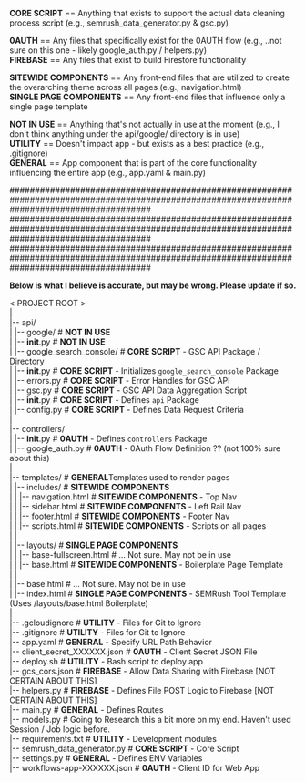

**CORE SCRIPT** == Anything that exists to support the actual data cleaning process script (e.g., semrush_data_generator.py & gsc.py)  

**0AUTH** == Any files that specifically exist for the 0AUTH flow (e.g., ..not sure on this one - likely google_auth.py / helpers.py)  
**FIREBASE** == Any files that exist to build Firestore functionality  

**SITEWIDE COMPONENTS** == Any front-end files that are utilized to create the overarching theme across all pages (e.g., navigation.html)  
**SINGLE PAGE COMPONENTS** == Any front-end files that influence only a single page template  

**NOT IN USE** == Anything that's not actually in use at the moment (e.g., I don't think anything under the api/google/ directory is in use)  
**UTILITY** == Doesn't impact app - but exists as a best practice (e.g., .gitignore)  
**GENERAL** == App component that is part of the core functionality influencing the entire app (e.g., app.yaml & main.py)   

############################################################################################################################################
############################################################################################################################################
############################################################################################################################################
  
**Below is what I believe is accurate, but may be wrong. Please update if so.**  

< PROJECT ROOT >  
   |  
   |-- api/  
   |    |-- google/                              # **NOT IN USE**  
   |            |-- __init__.py                  # **NOT IN USE**  
   |    |-- google_search_console/               # **CORE SCRIPT** - GSC API Package / Directory  
   |            |-- __init__.py                  # **CORE SCRIPT** - Initializes `google_search_console` Package  
   |            |-- errors.py                    # **CORE SCRIPT** - Error Handles for GSC API  
   |            |-- gsc.py                       # **CORE SCRIPT** - GSC API Data Aggregation Script  
   |    |-- __init__.py                          # **CORE SCRIPT** - Defines `api` Package  
   |    |-- config.py                            # **CORE SCRIPT** - Defines Data Request Criteria  
   |  
   |-- controllers/  
   |    |-- __init__.py                          # **0AUTH** - Defines `controllers` Package  
   |    |-- google_auth.py                       # **0AUTH** - 0Auth Flow Definition ?? (not 100% sure about this)  
   |  
   |-- templates/                                # **GENERAL**Templates used to render pages  
   |    |-- includes/                            # **SITEWIDE COMPONENTS**  
   |    |       |-- navigation.html              # **SITEWIDE COMPONENTS** - Top Nav  
   |    |       |-- sidebar.html                 # **SITEWIDE COMPONENTS** - Left Rail Nav  
   |    |       |-- footer.html                  # **SITEWIDE COMPONENTS** - Footer Nav  
   |    |       |-- scripts.html                 # **SITEWIDE COMPONENTS** - Scripts on all pages  
   |    |  
   |    |-- layouts/                             # **SINGLE PAGE COMPONENTS**  
   |    |       |-- base-fullscreen.html         # ... Not sure. May not be in use  
   |    |       |-- base.html                    # **SITEWIDE COMPONENTS** - Boilerplate Page Template  
   |    |  
   |    |-- base.html                            # ... Not sure. May not be in use       
   |    |-- index.html                           # **SINGLE PAGE COMPONENTS** - SEMRush Tool Template (Uses /layouts/base.html Boilerplate)  
   |  
   |-- .gcloudignore                             # **UTILITY** - Files for Git to Ignore  
   |-- .gitignore                                # **UTILITY** - Files for Git to Ignore  
   |-- app.yaml                                  # **GENERAL** - Specify URL Path Behavior  
   |-- client_secret_XXXXXX.json                 # **0AUTH** - Client Secret JSON File  
   |-- deploy.sh                                 # **UTILITY** - Bash script to deploy app  
   |-- gcs_cors.json                             # **FIREBASE** - Allow Data Sharing with Firebase [NOT CERTAIN ABOUT THIS]    
   |-- helpers.py                                # **FIREBASE** - Defines File POST Logic to Firebase [NOT CERTAIN ABOUT THIS]  
   |-- main.py                                   # **GENERAL** - Defines Routes     
   |-- models.py                                 # Going to Research this a bit more on my end. Haven't used Session / Job logic before.  
   |-- requirements.txt                          # **UTILITY** - Development modules  
   |-- semrush_data_generator.py                 # **CORE SCRIPT** - Core Script  
   |-- settings.py                               # **GENERAL** - Defines ENV Variables  
   |-- workflows-app-XXXXXX.json                 # **0AUTH** - Client ID for Web App  